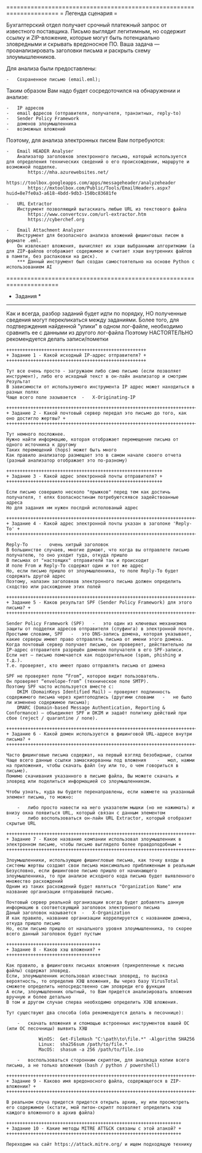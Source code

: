 
=====================================================================
= Легенда сценария =


Бухгалтерский отдел получает срочный платежный запрос от известного поставщика.
Письмо выглядит легитимным, но содержит ссылку и ZIP-вложение, которые могут быть потенциально зловредными и скрывать вредоносное ПО.
Ваша задача — проанализировать заголовки письма и раскрыть схему злоумышленников.

Для анализа были предоставлены:

    -   Сохраненное письмо (email.eml);

Таким образом Вам надо будет сосредоточился на обнаружении и анализе:
    
    -   IP адресов
    -   email фдресов (отправителя, получателя, транзитных, reply-to)
    -   Sender Policy Framework
    -   доменов злоумышленника
    -   возможных вложений

Поэтому, для анализа электронных писем Вам потребуются:

    -   Email HEADER Analyser
        Анализатор заголовков электронного письма, который используется для определения технических сведений о его происхождении, маршруте и возможной подделке.
            https://mha.azurewebsites.net/
            https://toolbox.googleapps.com/apps/messageheader/analyzeheader
            https://mxtoolbox.com/Public/Tools/EmailHeaders.aspx?huid=8e7fe0a3-a618-4bdd-9db3-150bc83681fe
    
    -   URL Extractor
        Инструмент позволяющий вытаскиать любые URL из текстового файла
            https://www.convertcsv.com/url-extractor.htm
            https://cyberchef.org

    -   Email Attachment Analyzer
        Инструмент для безопасного анализа вложений фишинговых писем в формате .eml.
        Он извлекает вложения, вычисляет их хэши выбранными алгоритмами (а для ZIP-файлов отображает содержимое и считает хэши внутренних файлов в памяти, без распаковки на диск).
        *** Данный инструмент был создан самостоятельно на основе Python с использованием AI

=====================================================================
* Задания *
***********

Как и всегда, разбор заданий будет идти по порядку, НО полученные сведения могут перекликаться между заданиями.
Более того, для подтверждения найденной "улики" в одном лог-файле, необходимо сравнить ее с данными из другого лог-файла 
Поэтому НАСТОЯТЕЛЬНО рекомендуется делать записи/пометки

    ++++++++++++++++++++++++++++++++++++++++++++++++++++
    + Задание 1 - Какой исходный IP-адрес отправителя? +
    ++++++++++++++++++++++++++++++++++++++++++++++++++++

    Тут все очень просто - загружаем либо само письмо (если позволяет инструмент), либо его исходный текст в он-лайн анализатор и смотрим Результат
    В зависимости от используемого инструмента IP адрес может находиться в разных полях
    Чаще всего поле зазывается  -   X-Originating-IP

    ++++++++++++++++++++++++++++++++++++++++++++++++++++++++++++++++++++++++++++++++++++++++++
    + Задание 2 - Какой почтовый сервер передал это письмо до того, как оно достигло жертвы? +
    ++++++++++++++++++++++++++++++++++++++++++++++++++++++++++++++++++++++++++++++++++++++++++

    Тут немного посложнее.
    Нужно найти информацию, которая отображает перемещение письма от одного источника к другому
    Таких перемещений (hops) может быть много
    Как правило анализатор размещает это в самом начале своего отчета (разный анализатор отображает это по-разному)

    ++++++++++++++++++++++++++++++++++++++++++++++++++++++++++
    + Задание 3 - Какой адрес электронной почты отправителя? +
    ++++++++++++++++++++++++++++++++++++++++++++++++++++++++++

    Если письмо совершило несколо "прыжков" перед тем как достичь получателя, т елях бзопасностинам потребуютсяявсе задействоанные адреса
    Но для задания нм нужен послднй исполованый адрес
    
    ++++++++++++++++++++++++++++++++++++++++++++++++++++++++++++++++++++++++++
    + Задание 4 - Какой адрес электронной почты указан в заголоке 'Reply-To' +
    ++++++++++++++++++++++++++++++++++++++++++++++++++++++++++++++++++++++++++

    Reply-To    -   очень хитрый заголовок
    В большинстве случаев, многие думают, что когда вы отправлете письмо получателю, то оно уходит туда, откуда пришло
    В письмах от "настоящих" отправителй так и происходит
    И поле From и Reply-To содержат один и тот же адрес
    Но, если письмо пришло от злоумышленника, то поле Reply-To будет содержать другой адрес
    Поэтому, налазин заголовков электронного письма должен определить сходство или расхождение этих полей
    
    +++++++++++++++++++++++++++++++++++++++++++++++++++++++++++++++++++++++++++++++
    + Задание 5 - Каков результат SPF (Sender Policy Framework) для этого письма? +
    +++++++++++++++++++++++++++++++++++++++++++++++++++++++++++++++++++++++++++++++

    Sender Policy Framework (SPF)   -   это один из ключевых механизмов защиты от подделки адресов отправителя (спуфинга) в электронной почте.
    Простыми словами, SPF   -   это DNS-запись домена, которая указывает, какие серверы имеют право отправлять письма от имени этого домена.
    Когда почтовый сервер получает письмо, он проверяет, действительно ли IP-адрес отправителя разрешён доменом получателя в его SPF-записи.
    Если нет — письмо помечается как подозрительное (spam, phishing и т.д.).
    Т.е. проверяет, кто имеет право отправлять письма от домена

    SPF не проверяет поле “From”, которое видит пользователь.
    Он проверяет “envelope-from” (техническое поле SMTP).
    Поэтому SPF часто используется вместе с:
        DKIM (DomainKeys Identified Mail) — проверяет подлинность содержимого письма через криптоподпись (другими словами   -   не было ли изменено содержимое письма);
        DMARC (Domain-based Message Authentication, Reporting & Conformance) — объединяет SPF и DKIM и задаёт политику действий при сбое (reject / quarantine / none).

    +++++++++++++++++++++++++++++++++++++++++++++++++++++++++++++++++++++++++++++++
    + Задание 6 - Какой домен используется в фишинговой URL-адресе внутри письма? +
    +++++++++++++++++++++++++++++++++++++++++++++++++++++++++++++++++++++++++++++++

    Часто фишинговые письма содержат, на первый взгляд безобидные, ссылки
    Чаще всего данные ссылки замаскиорванны под вложения    -   мол, нажми на приложения, чтобы скачать файл (ну или то, о чем говориться в письме).
    Помимо скачивания указанного в письме файла, Вы можете скачать и зловред или поделиться информацией со злоумышленником.

    Чтобы узнать, куда вы будете перенаправлены, если нажмете на указанный элемент письма, то можно:

        -   либо просто навести на него указателм мышки (но не нажимать) и внизу окна появиться URL, который связан с данным элементом
        -   либо воспользоваться он-лайн URL Extractor, который отобразит скрытые URL

    +++++++++++++++++++++++++++++++++++++++++++++++++++++++++++++++++++++++++++++++++++++++++++++++++++++++++++++++++++++++++++++++++++
    + Задание 7 - Какое название компании использовал злоумышленник в электронном письме, чтобы письмо выглядело более правдоподобным +
    +++++++++++++++++++++++++++++++++++++++++++++++++++++++++++++++++++++++++++++++++++++++++++++++++++++++++++++++++++++++++++++++++++

    Злоумышленники, использующие фишингловые письма, как точку входы в системы жертвы создают свои письма максимально приближенным в реальным
    Безусловно, если фишинговое письмо пришло от начинающего злоумышленника, то при анализе исходного кода письма будет выявленного множество расхождений
    Одним из таких расхождений будет являться "Organization Name" или название организации отправившей письмо.

    Почтовый сервер реальной организации всегда будет добавлять данную информацию в соответсвующий заголовок электронного письма
    Даный заголовок называется  -   X-Organization
    И как правило, название организации коррелируется с названием домена, откуда пришло письмо
    Но, если письмо пришло от начального уровня злоумышленника, то скорее всего данный заголовок будет пустым 
    
    +++++++++++++++++++++++++++++++++++
    + Задание 8 - Каков хэш вложения? +
    +++++++++++++++++++++++++++++++++++

    Как правило, в фишинговях письмах вложения (прикрепленные к письма файлы) содержат зловред.
    Если, злоумышленник использовал известных зловред, то высока вероятность, то определив ХЭШ вложения, Вы через базу VirusTotal сможете определить непосредственно сам зловреди его функции
    А если, злоумышленник опытный, то Вам придется анализировать вложения вручную и более детально
    В том и другом случае сперва необходимо определить ХЭШ вложения.

    Тут существуют два способа (оба рекомендуется делать в песочнице):

        -   скачать вложения и спомощью встроенных инструментов вашей ОС (или ОС песочницы) выявить ХЭШ

                WinOS:  Get-FileHash "C:\path\to\file.*" -Algorithm SHA256
                Linux:  sha256sum /path/to/file.*
                MacOS:  shasum -a 256 /path/to/file.iso

        -   воспользоваться сторонним скриптом, для анализца копии всего письма, а не только вложения (bash / python / powershell)

    ++++++++++++++++++++++++++++++++++++++++++++++++++++++++++++++++++++++++++++
    + Задание 9 - Каково имя вредоносного файла, содержащегося в ZIP-вложении? +
    ++++++++++++++++++++++++++++++++++++++++++++++++++++++++++++++++++++++++++++

    В реальном случа придется придется открыть архив, ну или просмотреть его содержимое (кстати, мой питон-скрипт позволяет определить хэш каждого вложенного в архив файла)

    +++++++++++++++++++++++++++++++++++++++++++++++++++++++++++++++++
    + Задание 10 - Какие методы MITRE ATT&CK связаны с этой атакой? +
    +++++++++++++++++++++++++++++++++++++++++++++++++++++++++++++++++

    Переходим на сайт https://attack.mitre.org/ и ищем подходящую технику
